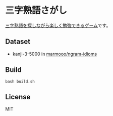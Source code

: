 # 三字熟語さがし

[三字熟語を探しながら楽しく勉強できるゲーム](https://marmooo.github.io/jukugo3-sagashi/)です。

## Dataset

- kanji-3-5000 in
  [marmooo/ngram-idioms](https://github.com/marmooo/ngram-idioms)

## Build

```
bash build.sh
```

## License

MIT
